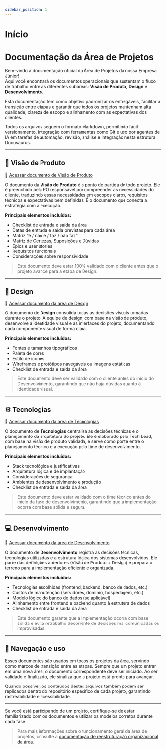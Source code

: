 ```yaml
---
sidebar_position: 1
---
```


# Início

# Documentação da Área de Projetos

Bem-vindo à documentação oficial da Área de Projetos da nossa Empresa Júnior!  
Aqui você encontrará os documentos operacionais que sustentam o fluxo de trabalho entre as diferentes subáreas: **Visão de Produto**, **Design** e **Desenvolvimento**.

Esta documentação tem como objetivo padronizar os entregáveis, facilitar a transição entre etapas e garantir que todos os projetos mantenham alta qualidade, clareza de escopo e alinhamento com as expectativas dos clientes.

Todos os arquivos seguem o formato Markdown, permitindo fácil versionamento, integração com ferramentas como Git e uso por agentes de IA em tarefas de automação, revisão, análise e integração nesta estrutura Docusaurus.

---

## 📄 Visão de Produto

🔗 [Acessar documento de Visão de Produto](./visao-produto.md)

O documento da **Visão de Produto** é o ponto de partida de todo projeto. Ele é preenchido pela PO responsável por compreender as necessidades do cliente, traduzindo essas necessidades em escopos claros, requisitos técnicos e expectativas bem definidas. É o documento que conecta a estratégia com a execução.

**Principais elementos incluídos:**
- Checklist de entrada e saída da área
- Datas de entrada e saída previstas para cada área
- Matriz “é / não é / faz / não faz”
- Matriz de Certezas, Suposições e Dúvidas
- Epics e user stories
- Requisitos funcionais
- Considerações sobre responsividade

> Este documento deve estar 100% validado com o cliente antes que o projeto avance para a etapa de Design.

---

## 🎨 Design

🔗 [Acessar documento da área de Design](./design.md)

O documento de **Design** consolida todas as decisões visuais tomadas durante o projeto. A equipe de design, com base na visão de produto, desenvolve a identidade visual e as interfaces do projeto, documentando cada componente visual de forma clara.

**Principais elementos incluídos:**
- Fontes e tamanhos tipográficos
- Paleta de cores
- Estilo de ícones
- Wireframes e protótipos navegáveis ou imagens estáticas
- Checklist de entrada e saída da área

> Este documento deve ser validado com o cliente antes do início do Desenvolvimento, garantindo que não haja dúvidas quanto à identidade visual.

---

## ⚙️ Tecnologias

🔗 [Acessar documento da área de Tecnologias](./tecnologias.md)

O documento de **Tecnologias** centraliza as decisões técnicas e o planejamento da arquitetura do projeto. Ele é elaborado pelo Tech Lead, com base na visão de produto validada, e serve como ponte entre o planejamento técnico e a execução pelo time de desenvolvimento.

**Principais elementos incluídos:**
- Stack tecnológica e justificativas
- Arquitetura lógica e de implantação
- Considerações de segurança
- Ambientes de desenvolvimento e produção
- Checklist de entrada e saída da área

> Este documento deve estar validado com o time técnico antes do início da fase de desenvolvimento, garantindo que a implementação ocorra com base sólida e segura.

---

## 💻 Desenvolvimento

🔗 [Acessar documento da área de Desenvolvimento](./desenvolvimento.md)

O documento de **Desenvolvimento** registra as decisões técnicas, tecnologias utilizadas e a estrutura lógica dos sistemas desenvolvidos. Ele parte das definições anteriores (Visão de Produto + Design) e prepara o terreno para a implementação eficiente e organizada.

**Principais elementos incluídos:**
- Tecnologias escolhidas (frontend, backend, banco de dados, etc.)
- Custos de manutenção (servidores, domínio, hospedagem, etc.)
- Modelo lógico do banco de dados (se aplicável)
- Alinhamento entre frontend e backend quanto à estrutura de dados
- Checklist de entrada e saída da área

> Este documento garante que a implementação ocorra com base sólida e evita retrabalho decorrente de decisões mal comunicadas ou improvisadas.

---

## 🧭 Navegação e uso

Esses documentos são usados em todos os projetos da área, servindo como marcos de transição entre as etapas. Sempre que um projeto entrar em uma nova área, o documento correspondente deve ser iniciado. Ao ser validado e finalizado, ele sinaliza que o projeto está pronto para avançar.

Quando possível, os conteúdos destes arquivos também podem ser replicados dentro do repositório específico de cada projeto, garantindo rastreabilidade e acessibilidade.

---

Se você está participando de um projeto, certifique-se de estar familiarizado com os documentos e utilizar os modelos corretos durante cada fase.

> Para mais informações sobre o funcionamento geral da área de projetos, consulte a [documentação de reestruturação organizacional da área](https://docs.google.com/document/d/1Sot0V98EBWKO2TeUhFDBzjCmca8TnsJDkCPgRgE-yU0/edit?usp=sharing).

